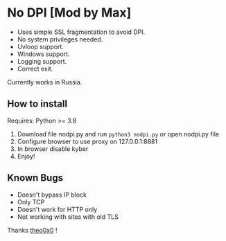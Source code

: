 # No DPI [Mod by Max]
- Uses simple SSL fragmentation to avoid DPI.
- No system privileges needed.
- Uvloop support.
- Windows support.
- Logging support.
- Correct exit.


Currently works in Russia.

## How to install

Requires: Python >= 3.8

1) Download file nodpi.py and run `python3 nodpi.py` or open nodpi.py file
2) Configure browser to use proxy on 127.0.0.1:8881
3) In browser disable kyber
4) Enjoy!

## Known Bugs

- Doesn't bypass IP block
- Only TCP
- Doesn't work for HTTP only
- Not working with sites with old TLS

Thanks [theo0x0](https://github.com/theo0x0) !
